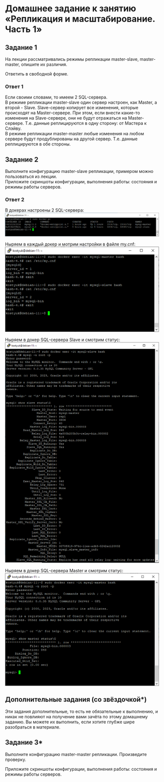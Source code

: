 # Домашнее задание к занятию «Репликация и масштабирование. Часть 1»

## Задание 1
На лекции рассматривались режимы репликации master-slave, master-master, опишите их различия.

Ответить в свободной форме.

### Ответ 1

Если своими словами, то имеем 2 SQL-сервера.  
В режиме репликации master-slave один сервер настроен, как Master, а второй - Slave. Slave-сервер копирует все изменения, которые происходят на Master-сервере. При этом, если внести какие-то изменения на Slave-сервере, они не будут отражаться на Master-сервере. Т.е. данные реплицируются в одну сторону: от Мастера к Слэйву.  
В режиме репликации master-master любые изменения на любом сервере будут продублированы на другой сервер. Т.е. данные реплицируются в обе стороны.  


## Задание 2
Выполните конфигурацию master-slave репликации, примером можно пользоваться из лекции.  
Приложите скриншоты конфигурации, выполнения работы: состояния и режимы работы серверов.  

### Ответ 2

В докерах настроены 2 SQL-сервера:
![Скрин1](https://github.com/denniskostyuk/replication1/blob/main/Task-21.png)

Ныряем в каждый докер и мотрим настройки в файле my.cnf:
![Скрин11](https://github.com/denniskostyuk/replication1/blob/main/Task-211.png)

Ныряем в докер SQL-сервера Slave и смотрим статус:
![Скрин2](https://github.com/denniskostyuk/replication1/blob/main/Task-22.png)

Ныряем в докер SQL-сервера Master и смотрим статус:
![Скрин3](https://github.com/denniskostyuk/replication1/blob/main/Task-23.png)

## Дополнительные задания (со звёздочкой*)
Эти задания дополнительные, то есть не обязательные к выполнению, и никак не повлияют на получение вами зачёта по этому домашнему заданию. Вы можете их выполнить, если хотите глубже шире разобраться в материале.

## Задание 3*
Выполните конфигурацию master-master репликации. Произведите проверку.

Приложите скриншоты конфигурации, выполнения работы: состояния и режимы работы серверов.
